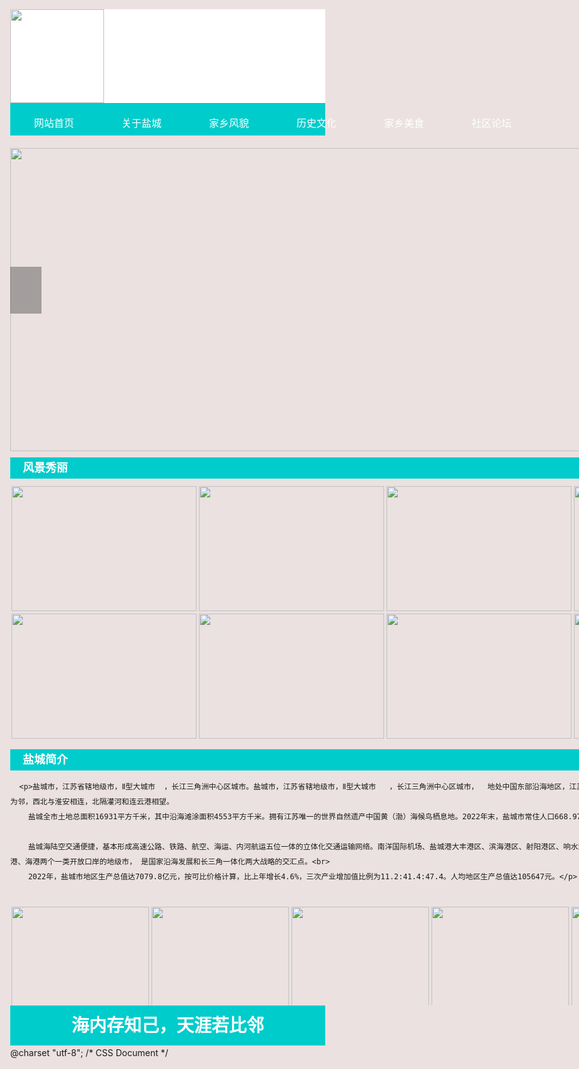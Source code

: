 
<html>
<head>
<meta charset="utf-8">
<link href="css/all.css" rel="stylesheet"  media="all" type="text/css" />
<title>盐城</title>
</head>
<style>
  .menu li{
    padding: 6px 0px !important;
  }

</style>
<body>
<div class="head">
  <div class="main"><span class=""><img src="img/logo.jpg" width="150"/></span>
    <p class="clear"></p>
  </div>
</div>
<div class="menu">
  <div class="main">
    <ul class="center">
      <li><a href="home.html">网站首页</a></li>
      <li><a href="introduction.html">关于盐城</a></li>
      <li><a href="jiaxiangfengmao.html">家乡风貌</a></li>
      <li><a href="lishiwenhua.html">历史文化</a></li>
      <li><a href="jiaxiangmeishi.html">家乡美食</a></li> 
      <li><a href="shequluntan.html">社区论坛</a></li>
      
     
    </ul>
  </div>
</div>
<div class="main">
   <div class="banner ">
    <div class="top_img">
      <div class="focus" id="focus">
        <div id="focus_m" class="focus_m">
          <ul>
            <li style="display:block"> <img src="img/1.jpg" width="100%" /> </li>
            <li style="display:none"> <img src="img/2.jpg" width="100%" /> </li>
            <li style="display:none"> <img src="img/3.jpg" width="100%" /> </li>
          </ul>
        </div>
        <a href="javascript:;" class="focus_l" id="focus_l" title="上一张"><b></b><span></span></a> <a href="javascript:;" class="focus_r" id="focus_r" title="下一张"><b></b><span></span></a> </div>
    </div>
  </div>
  <script type="text/javascript" src="js/js.js"></script>
  <div class="content">
  <div class="bar">
      <h3>风景秀丽</h3>
    </div>
    <div class="scrollleft">
      <ul>
        <li> <a href="tupian.html"><img src="images/00.jpg" width="100%" height="200"/> </a></li>
        <li> <a href="tupian.html"><img src="images/01.jpg" width="100%" height="200"/></a> </li>
        <li> <a href="tupian.html"><img src="images/02.jpg" width="100%" height="200"/></a> </li>
        <li> <a href="tupian.html"><img src="images/03.jpg" width="100%" height="200"/> </a></li>
        <li> <a href="tupian.html"><img src="images/04.jpg" width="100%" height="200"/> </a></li>
        <li> <a href="tupian.html"><img src="images/05.jpg" width="100%" height="200"/> </a></li>
        <li> <a href="tupian.html"><img src="images/06.jpg" width="100%" height="200"/> </a></li>
		<li> <a href="tupian.html"><img src="images/07.jpg" width="100%" height="200"/> </a></li>
<div class="clear"></div>
      </ul>
    </div>
	  <div class="bar">
      <h3>盐城简介</h3>
    </div>
    
      <p>盐城市，江苏省辖地级市，Ⅱ型大城市  ，长江三角洲中心区城市。盐城市，江苏省辖地级市，Ⅱ型大城市   ，长江三角洲中心区城市，  地处中国东部沿海地区，江苏东部，东临黄海，南与南通接壤，西南与扬州、泰州为邻，西北与淮安相连，北隔灌河和连云港相望。
        盐城全市土地总面积16931平方千米，其中沿海滩涂面积4553平方千米。拥有江苏唯一的世界自然遗产中国黄（渤）海候鸟栖息地。2022年末，盐城市常住人口668.97万人，常住人口城镇化率65.43%。<br>

        盐城海陆空交通便捷，基本形成高速公路、铁路、航空、海运、内河航运五位一体的立体化交通运输网络。南洋国际机场、盐城港大丰港区、滨海港区、射阳港区、响水港区成为国家一类开放口岸 ，盐城市成为同时拥有空港、海港两个一类开放口岸的地级市， 是国家沿海发展和长三角一体化两大战略的交汇点。<br>
        2022年，盐城市地区生产总值达7079.8亿元，按可比价格计算，比上年增长4.6%，三次产业增加值比例为11.2:41.4:47.4。人均地区生产总值达105647元。</p>
   </div>
    <div class="clear"></div>
    <div class="scrollleft2" id="content">
      <ul>
        <li> <a href="tupian.html"><img src="images/00.jpg" width="100%" height="160"/> </a></li>
        <li> <a href="tupian.html"><img src="images/01.jpg" width="100%" height="160"/></a> </li>
        <li> <a href="tupian.html"><img src="images/02.jpg" width="100%" height="160"/></a> </li>
        <li> <a href="tupian.html"><img src="images/03.jpg" width="100%" height="160"/> </a></li>
        <li> <a href="tupian.html"><img src="images/04.jpg" width="100%" height="160"/> </a></li>
        <li> <a href="tupian.html"><img src="images/05.jpg" width="100%" height="160"/> </a></li>
        <li> <a href="tupian.html"><img src="images/06.jpg" width="100%" height="160"/> </a></li>
		<li> <a href="tupian.html"><img src="images/07.jpg" width="100%" height="160"/> </a></li>

      </ul>
    </div>
    <div class="clear"></div>
  </div><script type="text/javascript" src="js/scroll.js"></script>
</div>
<div class="end">
  <h1>海内存知己，天涯若比邻 </h1>
</div>
</body>
</html>


@charset "utf-8";
/* CSS Document */
<style>
ul,li,h1,h2,h3,p{ padding:0; margin:0; list-style:none}
h2{ padding-bottom:15px}
a{ text-decoration:none; color:#000}
html{ background:rgb(235, 225, 225)}
img{ max-width:100%; display:block}
body{  line-height:24px; margin:0}
.main{width:1200px; margin:0 auto;}
.clear{ clear:both}
.menu li{ list-style:none}
.banner{margin-bottom:10px; position:relative; clear:both}
.menu{ width:100%;  text-align:center; background:#00CCCC; margin-bottom:20px;  position:relative; z-index:55; float:left}
.menu li a{ color:#fff}
.menu li { float:left;font-size:16px; padding:7px 30px ; width:140px}
.content{ padding-bottom:20px;font-size:14px; display:inline-block ;  width:100%}
.end{ clear:both;padding:20px 0; background:#00CCCC; color:#fff; text-align:center;}
.pad{ padding:20px; display:block}
.scrollleft { padding-bottom:15px}
.scrollleft li{ width:296px; margin:2px; float:left}
.scrollleft2 ul{
white-space: nowrap;  

 text-overflow:ellipsis; }
.scrollleft2 li{ width:220px; margin:2px; float:left}

.imglist li{ width:31.3%; float:left; margin:1%;}
.fl{ float:left}
.fr{ float:right}
.bar{ margin-bottom:10px; padding:5px 0;color:#fff; background:#00CCCC; }
.bar h3,.bar h2{  padding-left:20px; margin-bottom:0; padding-bottom:0; font-size:18px;}
.head{ background:#fff; font-size:36px; padding:0px 0}
.ass{ margin:10px}
.ass li{ width:48%; margin:1%; float:left; text-align:center}.cc li img{ border:#6b639f solid 1px; padding:5px} 
#zhuce{ width:500px; margin:0 auto; line-height:40px;padding:20px}
#zhuce label{ text-align:right; display:inline-block; width:150px}
.div{ display:inline-block; width:300px}
#content {
	width:1200px;
	height:160px;
	position:relative;
	overflow:hidden
}
#content ul {
	width:1200px;
	height:160px;
	position:absolute
}
#content ul li {
	width:220px;
	height:160px;	float:left
}
.form .nam{ margin:10px 0}
.inp{ width:240px}
.form input{ padding:10px;}
.focus{height:485px;overflow:hidden;position:relative;}
/* focus_s */
.focus_s{position:absolute;left:50%;bottom:5%;height:13px;overflow:hidden;width:110px;z-index:9;margin:0 0 0 -30px;}
.focus_s li{float:left;cursor:pointer;height:13px;width:12px;overflow:hidden;margin-right:10px;background:url(../images/dian.png) no-repeat;}
.focus_s li.active{background-position:-12px 0;}
/* focus_m */
.focus_m ul{opacity:1;filter:alpha(opacity=100);}
.focus_m li{width:100%;height:485px;position:absolute;top:0;left:0;}
/* focus_l focus_r */
.focus_l,.focus_r{position:absolute;display:block;width:50px;height:75px;overflow:hidden;z-index:2;top:190px;}
.focus_l{left:0;}
.focus_r{right:0;}
.focus_l b,.focus_r b{position:absolute;z-index:1;display:block;width:50px;height:75px;overflow:hidden;background:#000;opacity:0.3;filter:alpha(opacity=30);cursor:pointer;}
.focus_l span,.focus_r span{display:inline-block;position:relative;z-index:2;width:22px;height:33px;top:21px;cursor:pointer; margin-right:28px;}
.focus_l span{left:12px;background-image:url(../images/l.png);_background:none;_filter:progid:DXImageTransform.Microsoft.AlphaImageLoader(src='images/l.png');}
.focus_r span{left:16px;background:url(../images/r.png) 0 0 no-repeat;_background:none;_filter:progid:DXImageTransform.Microsoft.AlphaImageLoader(src='images/r.png');}
.focus_l:hover b,.focus_r:hover b{opacity:0.5;filter:alpha(opacity=50);}

</style>
